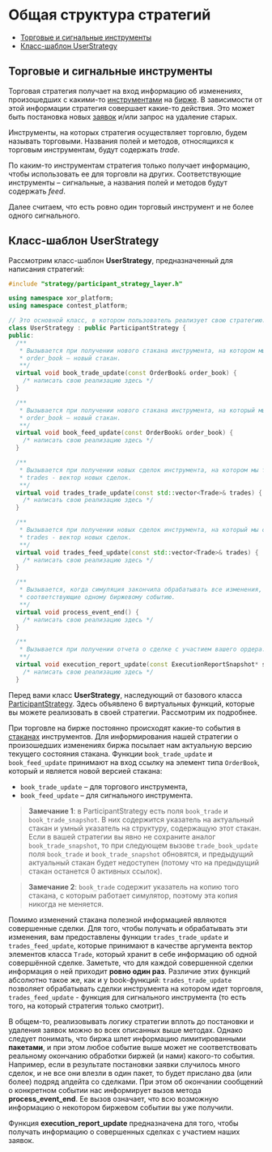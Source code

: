 # Общая структура стратегий

* [Торговые и сигнальные инструменты](#trade_and_feed_instruments)
* [Класс-шаблон UserStrategy](#user_strategy)

<a name = "trade_and_feed_instruments"></a>
## Торговые и сигнальные инструменты
Торговая стратегия получает на вход информацию об изменениях, произошедших с какими-то [инструментами](../glossary.md#instrument) на [бирже](../glossary.md#exchange). В зависимости от этой информации стратегия совершает какие-то действия. Это может быть постановка новых [заявок](../glossary.md#order) и/или запрос на удаление старых. 

Инструменты, на которых стратегия осуществляет торговлю, будем называть торговыми. Названия полей и методов, относящихся к торговым инструментам, будут содержать *trade*. 

По каким-то инструментам стратегия только получает информацию, чтобы использовать ее для торговли на других. Соответствующие инструменты – сигнальные, а названия полей и методов будут содержать *feed*.

Далее считаем, что есть ровно один торговый инструмент и не более одного сигнального.

<a name = "user_strategy"></a>
## Класс-шаблон UserStrategy
Рассмотрим класс-шаблон **UserStrategy**, предназначенный для написания стратегий:
```cpp
#include "strategy/participant_strategy_layer.h"

using namespace xor_platform;
using namespace contest_platform;

// Это основной класс, в котором пользователь реализует свою стратегию.
class UserStrategy : public ParticipantStrategy {
public:
  /**
   * Вызывается при получении нового стакана инструмента, на котором мы торгуем:
   * order_book – новый стакан.
   **/
  virtual void book_trade_update(const OrderBook& order_book) {
    /* написать свою реализацию здесь */
  }

  /**
   * Вызывается при получении нового стакана инструмента, на который мы смотрим:
   * order_book – новый стакан.
   **/
  virtual void book_feed_update(const OrderBook& order_book) {
    /* написать свою реализацию здесь */
  }

  /**
   * Вызывается при получении новых сделок инструмента, на котором мы торгуем:
   * trades - вектор новых сделок.
   **/
  virtual void trades_trade_update(const std::vector<Trade>& trades) {
    /* написать свою реализацию здесь */
  }

  /**
   * Вызывается при получении новых сделок инструмента, на который мы смотрим:
   * trades - вектор новых сделок.
   **/
  virtual void trades_feed_update(const std::vector<Trade>& trades) {
    /* написать свою реализацию здесь */
  }

  /**
   * Вызывается, когда симуляция закончила обрабатывать все изменения,
   * соответствующие одному биржевому событию.
   **/
  virtual void process_event_end() {
    /* написать свою реализацию здесь */
  }

  /**
   * Вызывается при получении отчета о сделке с участием вашего ордера.
   **/
  virtual void execution_report_update(const ExecutionReportSnapshot* snapshot) {
    /* написать свою реализацию здесь */
  }
```
   
Перед вами класс **UserStrategy**, наследующий от базового класса [ParticipantStrategy](../../api/ParticipantStrategy.md). Здесь объявлено 6 виртуальных функций, которые вы можете реализовать в своей стратегии. Рассмотрим их подробнее.

При торговле на бирже постоянно происходят какие-то события в [стаканах](../glossary.md#order_book) инструментов. Для информирования нашей стратегии о произошедших изменениях биржа посылает нам актуальную версию текущего состояния стакана. Функции  `book_trade_update` и `book_feed_update` принимают на вход ссылку на элемент типа `OrderBook`, который и является новой версией стакана: 
- `book_trade_update` – для торгового инструмента,
- `book_feed_update` – для сигнального инструмента.

>**Замечание 1**: в ParticipantStrategy есть поля `book_trade` и `book_trade_snapshot`. В них содержится указатель на актуальный стакан и умный указатель на структуру, содержащую этот стакан. Если в вашей стратегии вы явно не сохраните аналог `book_trade_snapshot`, то при следующем вызове `trade_book_update` поля `book_trade` и `book_trade_snapshot` обновятся, и предыдущий актуальный стакан будет недоступен (потому что на предыдущий стакан останется 0 активных ссылок).

>**Замечание 2**: `book_trade` содержит указатель на копию того стакана, с которым работает симулятор, поэтому эта копия никогда не меняется.

Помимо изменений стакана полезной информацией являются совершенные сделки. Для того, чтобы получать и обрабатывать эти изменения, вам предоставлены функции `trades_trade_update` и `trades_feed_update`, которые принимают в качестве аргумента вектор элементов класса `Trade`, который хранит в себе информацию об одной совершённой сделке. Заметьте, что для каждой совершенной сделки информация о ней приходит **ровно один раз**. Различие этих функций абсолютно такое же, как и у book-функций: `trades_trade_update` позволяет обрабатывать сделки инструмента на котором идет торговля, `trades_feed_update` - функция для сигнального инструмента (то есть того, на который стратегия только смотрит).

В общем-то, реализовывать логику стратегии вплоть до постановки и удаления заявок можно во всех описанных выше методах. Однако следует понимать, что биржа шлет информацию лимитированными **пакетами**, и при этом любое событие выше может не соответствовать реальному окончанию обработки биржей (и нами) какого-то события. Например, если в результате постановки заявки случилось много сделок, и не все они влезли в один пакет, то будет прислано два (или более) подряд апдейта со сделками. При этом об окончании сообщений о конкретном событии нас информирует вызов метода  **process_event_end**. Ее вызов означает, что всю возможную информацию о некотором биржевом событии вы уже получили.

Функция **execution_report_update** предназначена для того, чтобы получать информацию о совершенных сделках с участием наших заявок.
